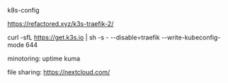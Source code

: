 k8s-config

https://refactored.xyz/k3s-traefik-2/

curl -sfL https://get.k3s.io | sh -s - --disable=traefik --write-kubeconfig-mode 644


minotoring:
uptime kuma

file sharing:
https://nextcloud.com/

